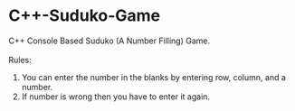 # C++-Suduko-Game
C++ Console Based Suduko (A Number Filling) Game.
<br>
<br>
Rules:
<br>
1. You can enter the number in the blanks by entering row, column, and a number.
2. If number is wrong then you have to enter it again.
<br>
